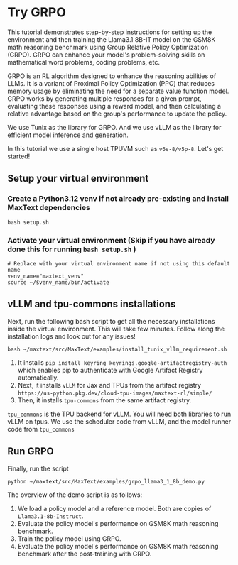 <!--
 Copyright 2024 Google LLC

 Licensed under the Apache License, Version 2.0 (the "License");
 you may not use this file except in compliance with the License.
 You may obtain a copy of the License at

      https://www.apache.org/licenses/LICENSE-2.0

 Unless required by applicable law or agreed to in writing, software
 distributed under the License is distributed on an "AS IS" BASIS,
 WITHOUT WARRANTIES OR CONDITIONS OF ANY KIND, either express or implied.
 See the License for the specific language governing permissions and
 limitations under the License.
 -->

# Try GRPO

This tutorial demonstrates step-by-step instructions for setting up the environment and then training the Llama3.1 8B-IT model on the GSM8K math reasoning benchmark using Group Relative Policy Optimization (GRPO). GRPO can enhance your model's problem-solving skills on mathematical word problems, coding problems, etc.

GRPO is an RL algorithm designed to enhance the reasoning abilities of LLMs. It is a variant of Proximal Policy Optimization (PPO) that reduces memory usage by eliminating the need for a separate value function model. GRPO works by generating multiple responses for a given prompt, evaluating these responses using a reward model, and then calculating a relative advantage based on the group's performance to update the policy.

We use Tunix as the library for GRPO.
And we use vLLM as the library for efficient model inference and generation.

In this tutorial we use a single host TPUVM such as `v6e-8/v5p-8`. Let's get started!

## Setup your virtual environment

### Create a Python3.12 venv if not already pre-existing and install MaxText dependencies
```
bash setup.sh
```

### Activate your virtual environment (Skip if you have already done this for running `bash setup.sh` )
```
# Replace with your virtual environment name if not using this default name
venv_name="maxtext_venv"
source ~/$venv_name/bin/activate
```

## vLLM and tpu-commons installations

Next, run the following bash script to get all the necessary installations inside the virtual environment.
This will take few minutes. Follow along the installation logs and look out for any issues!

```
bash ~/maxtext/src/MaxText/examples/install_tunix_vllm_requirement.sh
```

1. It installs `pip install keyring keyrings.google-artifactregistry-auth` which enables pip to authenticate with Google Artifact Registry automatically.
2. Next, it installs `vLLM` for Jax and TPUs from the artifact registry `https://us-python.pkg.dev/cloud-tpu-images/maxtext-rl/simple/`
3. Then, it installs `tpu-commons` from the same artifact registry.

`tpu_commons` is the TPU backend for vLLM. You will need both libraries to run vLLM on tpus.
We use the scheduler code from vLLM, and the model runner code from `tpu_commons`


## Run GRPO

Finally, run the script

`python ~/maxtext/src/MaxText/examples/grpo_llama3_1_8b_demo.py`

The overview of the demo script is as follows:

1. We load a policy model and a reference model. Both are copies of `Llama3.1-8b-Instruct`.
2. Evaluate the policy model's performance on GSM8K math reasoning benchmark.
3. Train the policy model using GRPO.
4. Evaluate the policy model's performance on GSM8K math reasoning benchmark after the post-training with GRPO.
